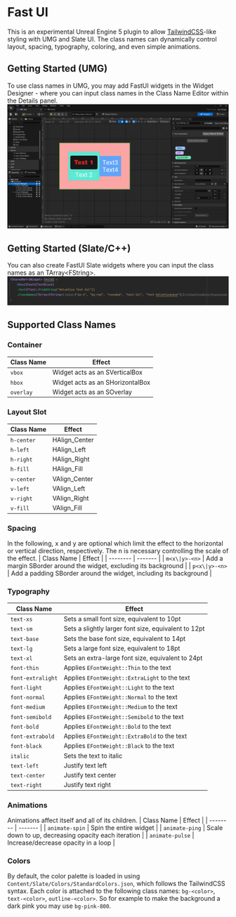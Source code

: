 # Fast UI
This is an experimental Unreal Engine 5 plugin to allow [TailwindCSS](https://tailwindcss.com)-like styling with UMG and Slate UI. The class names can dynamically control layout, spacing, typography, coloring, and even simple animations.

## Getting Started (UMG)
To use class names in UMG, you may add FastUI widgets in the Widget Designer - where you can input class names in the Class Name Editor within the Details panel.
![FastUI_UMG_Example](Docs/UMG_Example.png)

## Getting Started (Slate/C++)
You can also create FastUI Slate widgets where you can input the class names as an TArray\<FString>.
![FastUI_Slate_Example](Docs/Slate_Example.png)

## Supported Class Names

### Container
| Class Name    | Effect |
| -------- | ------- |
| `vbox`  | Widget acts as an SVerticalBox    |
| `hbox` | Widget acts as an SHorizontalBox     |
| `overlay`    | Widget acts as an SOverlay    |

### Layout Slot
| Class Name    | Effect |
| -------- | ------- |
| `h-center`  | HAlign_Center |
| `h-left` | HAlign_Left |
| `h-right`    | HAlign_Right |
| `h-fill`    | HAlign_Fill |
| `v-center`  | VAlign_Center |
| `v-left` | VAlign_Left |
| `v-right`    | VAlign_Right |
| `v-fill`    | VAlign_Fill |

### Spacing 
In the following, x and y are optional which limit the effect to the horizontal or vertical direction, respectively. The n is necessary controlling the scale of the effect.
| Class Name    | Effect |
| -------- | ------- |
| `m<x\|y>-<n>`  | Add a margin SBorder around the widget, excluding its background    |
| `p<x\|y>-<n>` | Add a padding SBorder around the widget, including its background    |

### Typography

| Class Name        | Effect                                                   |
|-------------------|----------------------------------------------------------|
| `text-xs`         | Sets a small font size, equivalent to 10pt               |
| `text-sm`         | Sets a slightly larger font size, equivalent to 12pt     |
| `text-base`       | Sets the base font size, equivalent to 14pt              |
| `text-lg`         | Sets a large font size, equivalent to 18pt               |
| `text-xl`         | Sets an extra-large font size, equivalent to 24pt        |
| `font-thin`       | Applies `EFontWeight::Thin` to the text                  |
| `font-extralight` | Applies `EFontWeight::ExtraLight` to the text            |
| `font-light`      | Applies `EFontWeight::Light` to the text                 |
| `font-normal`     | Applies `EFontWeight::Normal` to the text                |
| `font-medium`     | Applies `EFontWeight::Medium` to the text                |
| `font-semibold`   | Applies `EFontWeight::Semibold` to the text              |
| `font-bold`       | Applies `EFontWeight::Bold` to the text                  |
| `font-extrabold`  | Applies `EFontWeight::ExtraBold` to the text             |
| `font-black`      | Applies `EFontWeight::Black` to the text                 |
| `italic`          | Sets the text to italic |
| `text-left`          | Justify text left |
| `text-center`          | Justify text center |
| `text-right`          | Justify text right|

### Animations
Animations affect itself and all of its children.
| Class Name    | Effect |
| -------- | ------- |
| `animate-spin`  | Spin the entire widget |
| `animate-ping` | Scale down to up, decreasing opacity each iteration |
| `animate-pulse` | Increase/decrease opacity in a loop |

### Colors
By default, the color palette is loaded in using `Content/Slate/Colors/StandardColors.json`, which follows the TailwindCSS syntax. Each color is attached to the following class names: `bg-<color>`, `text-<color>`, `outline-<color>`. So for example to make the background a dark pink you may use `bg-pink-800`.